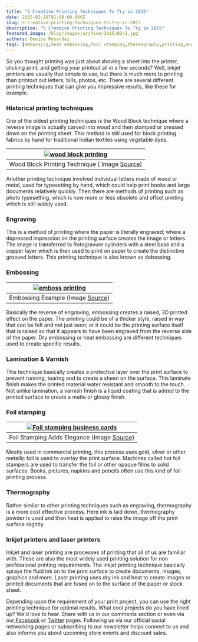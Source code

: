 ```yaml
---
title: "5 Creative Printing Techniques To Try in 2015"
date: 2015-02-19T01:00:00.000Z
slug: 5-creative-printing-techniques-to-try-in-2015
description: "5 Creative Printing Techniques To Try in 2015"
featured_image: /blog/images/archive/2015/02/1.jpg
authors: Denise Resendez
tags: [embossing,heat embossing,foil stamping,thermography,printing,engraving,Inkjet printers]
---
```


So you thought printing was just about shoving a sheet into the printer, clicking print, and getting your printout all in a few seconds? Well, inkjet printers are usually that simple to use, but there is much more to printing than printout out letters, bills, photos, etc. There are several different printing techniques that can give you impressive results, like these for example.

### Historical printing techniques

One of the oldest printing techniques is the Wood Block technique where a reverse image is actually carved into wood and then stamped or pressed down on the printing sheet. This method is still used for block printing fabrics by hand for traditional Indian textiles using vegetable dyes.

| [![wood block printing](/blog/images/1.jpg "Wood Block Printing Technique ")](/blog/images/1.jpg)        |
| ---------------------------------------------------------------------------------------------------- |
| Wood Block Printing Technique ( Image [Source](https://honestlywtf.com/diy/diy-woodblock-printing/)) |

Another printing technique involved individual letters made of wood or metal, used for typesetting by hand, which could help print books and large documents relatively quickly. Then there are methods of printing such as photo typesetting, which is now more or less obsolete and offset printing which is still widely used.

### Engraving

This is a method of printing where the paper is literally engraved; where a depressed impression on the printing surface creates the image or letters. The image is transferred to Rotogravure cylinders with a steel base and a copper layer which is then used to print on paper to create the distinctive grooved letters. This printing technique is also known as debossing.

### Embossing

| [![emboss printing](/blog/images/1.jpg "Embossing Printing Technique ")](/blog/images/1.jpg) |
| ---------------------------------------------------------------------------------------- |
| Embossing Example (Image [Source](https://www.blog.blushpublishing.co.uk/tag/emboss/))   |

Basically the reverse of engraving, embossing creates a raised, 3D printed effect on the paper. The printing could be of a thicker style, raised in way that can be felt and not just seen; or it could be the printing surface itself that is raised so that it appears to have been engraved from the reverse side of the paper. Dry embossing or heat embossing are different techniques used to create specific results.

### Lamination & Varnish

This technique basically creates a protective layer over the print surface to prevent running, tearing and to create a sheen on the surface. This laminate finish makes the printed material water resistant and smooth to the touch. Not unlike lamination, a varnish finish is a liquid coating that is added to the printed surface to create a matte or glossy finish.

### Foil stamping

| [![Foil stamping business cards](/blog/images/1.jpg "Foil Stamping Can Be Used To Make Business Cards")](/blog/images/1.jpg)            |
| ----------------------------------------------------------------------------------------------------------------------------------- |
| Foil Stamping Adds Elegance (Image [Source)](https://vermillionsilkcards.com/blogs/blog-posts/what-are-foil-stamped-business-cards) |

Mostly used in commercial printing, this process uses gold, silver or other metallic foil is used to overlay the print surface. Machines called hot foil stampers are used to transfer the foil or other opaque films to solid surfaces. Books, pictures, napkins and pencils often use this kind of foil printing process.

### Thermography

Rather similar to other printing techniques such as engraving, thermography is a more cost effective process. Here ink is laid down, thermography powder is used and then heat is applied to raise the image off the print surface slightly.

### Inkjet printers and laser printers

Inkjet and laser printing are processes of printing that all of us are familiar with. These are also the most widely used printing solution for non professional printing requirements. The inkjet printing technique basically sprays the fluid ink on to the print surface to create documents, images, graphics and more. Laser printing uses dry ink and heat to create images or printed documents that are fused on to the surface of the paper or stock sheet.

Depending upon the requirement of your print project, you can use the right printing technique for optimal results. What cool projects do you have lined up? We'd love to hear. Share with us in our comments section or even via our[ Facebook](https://www.facebook.com/compandsave.ink) or [Twitter](https://twitter.com/compandsave) pages. Following us via our official social networking pages or subscribing to our newsletter helps connect to us and also informs you about upcoming store events and discount sales.